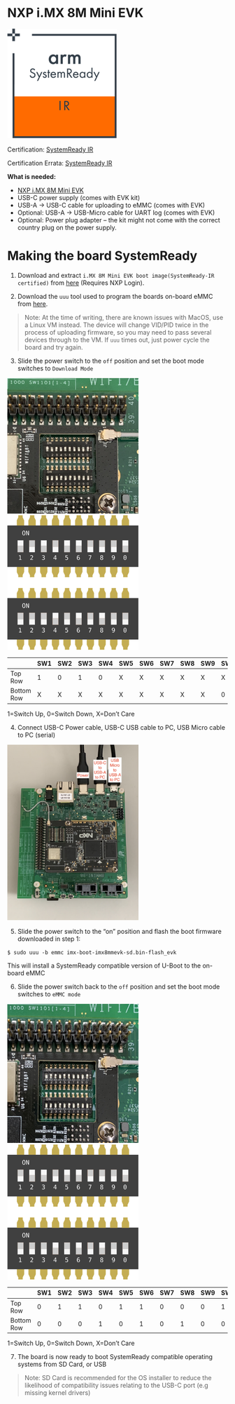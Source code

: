 # NXP i.MX 8M Mini EVK

![SystemReady-IR Certified](../../_assets/systemready_icons/ir.png)

Certification:
[SystemReady IR](https://armkeil.blob.core.windows.net/developer/Files/pdf/certificate-list/arm-systemready-ir-certification-nxp-4.pdf)

Certification Errata:
[SystemReady IR](https://www.arm.com/-/media/Files/pdf/certificate-list/arm-systemready-ir-errata-document-nxp-imx8m-mini-evk)


**What is needed:**
-	[NXP i.MX 8M Mini EVK](https://www.nxp.com/design/development-boards/i-mx-evaluation-and-development-boards/evaluation-kit-for-the-i-mx-8m-mini-applications-processor:8MMINILPD4-EVK)
-	USB-C power supply (comes with EVK kit)
-	USB-A -> USB-C cable for uploading to eMMC (comes with EVK)
-  Optional: USB-A -> USB-Micro cable for UART log (comes with EVK)
-	Optional: Power plug adapter – the kit might not come with the correct
    country plug on the power supply.

# Making the board SystemReady
1) Download and extract `i.MX 8M Mini EVK boot image(SystemReady-IR certified)`
   from [here](https://www.nxp.com/design/software/embedded-software/i-mx-software/embedded-linux-for-i-mx-applications-processors:IMXLINUX?tab=In-Depth_Tab)
   (Requires NXP Login).

2) Download the `uuu` tool used to program the boards on-board eMMC from
   [here](https://github.com/NXPmicro/mfgtools/releases).

>Note: At the time of writing, there are known issues with MacOS, use a Linux VM
>      instead. The device will change VID/PID twice in the process of uploading
>      firmware, so you may need to pass several devices through to the VM. If
>      `uuu` times out, just power cycle the board and try again.

3) Slide the power switch to the `off` position and set the boot mode switches
   to `Download Mode`
<p float="left">
  <img src="switches_download.jpg" width="300">
  <img src="switches_download.svg" width="300">
</p>

|   |SW1|SW2|SW3|SW4|SW5|SW6|SW7|SW8|SW9|SW0|
|---|---|---|---|---|---|---|---|---|---|---|
|Top Row|1|0|1|0|X|X|X|X|X|X|
|Bottom Row|X|X|X|X|X|X|X|X|X|0|

1=Switch Up, 0=Switch Down, X=Don’t Care


4) Connect USB-C Power cable, USB-C USB cable to PC, USB Micro cable to PC
   (serial)

<img src="connections.jpg" width="300">

5) Slide the power switch to the “on” position and flash the boot firmware
   downloaded in step 1:
```
$ sudo uuu -b emmc imx-boot-imx8mmevk-sd.bin-flash_evk
```
This will install a SystemReady compatible version of U-Boot to the on-board
eMMC

6) Slide the power switch back to the `off` position and set the boot mode
   switches to `eMMC mode`

<p float="left">
  <img src="switches_emmc.jpg" width="300">
  <img src="switches_emmc.svg" width="300">
</p>

|   |SW1|SW2|SW3|SW4|SW5|SW6|SW7|SW8|SW9|SW0|
|---|---|---|---|---|---|---|---|---|---|---|
|Top Row|0|1|1|0|1|1|0|0|0|1|
|Bottom Row|0|0|0|1|0|1|0|1|0|0|

1=Switch Up, 0=Switch Down, X=Don’t Care


7) The board is now ready to boot SystemReady compatible operating systems from
   SD Card, or USB

> Note: SD Card is recommended for the OS installer to reduce the likelihood of
>       compatibility issues relating to the USB-C port (e.g missing kernel
>       drivers)
 
